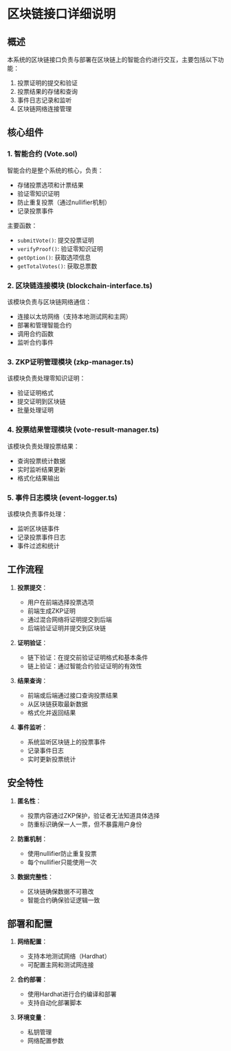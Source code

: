 # 区块链接口详细说明

## 概述

本系统的区块链接口负责与部署在区块链上的智能合约进行交互，主要包括以下功能：

1. 投票证明的提交和验证
2. 投票结果的存储和查询
3. 事件日志记录和监听
4. 区块链网络连接管理

## 核心组件

### 1. 智能合约 (Vote.sol)

智能合约是整个系统的核心，负责：

- 存储投票选项和计票结果
- 验证零知识证明
- 防止重复投票（通过nullifier机制）
- 记录投票事件

主要函数：
- `submitVote()`: 提交投票证明
- `verifyProof()`: 验证零知识证明
- `getOption()`: 获取选项信息
- `getTotalVotes()`: 获取总票数

### 2. 区块链连接模块 (blockchain-interface.ts)

该模块负责与区块链网络通信：

- 连接以太坊网络（支持本地测试网和主网）
- 部署和管理智能合约
- 调用合约函数
- 监听合约事件

### 3. ZKP证明管理模块 (zkp-manager.ts)

该模块负责处理零知识证明：

- 验证证明格式
- 提交证明到区块链
- 批量处理证明

### 4. 投票结果管理模块 (vote-result-manager.ts)

该模块负责处理投票结果：

- 查询投票统计数据
- 实时监听结果更新
- 格式化结果输出

### 5. 事件日志模块 (event-logger.ts)

该模块负责事件处理：

- 监听区块链事件
- 记录投票事件日志
- 事件过滤和统计

## 工作流程

1. **投票提交**：
   - 用户在前端选择投票选项
   - 前端生成ZKP证明
   - 通过混合网络将证明提交到后端
   - 后端验证证明并提交到区块链

2. **证明验证**：
   - 链下验证：在提交前验证证明格式和基本条件
   - 链上验证：通过智能合约验证证明的有效性

3. **结果查询**：
   - 前端或后端通过接口查询投票结果
   - 从区块链获取最新数据
   - 格式化并返回结果

4. **事件监听**：
   - 系统监听区块链上的投票事件
   - 记录事件日志
   - 实时更新投票统计

## 安全特性

1. **匿名性**：
   - 投票内容通过ZKP保护，验证者无法知道具体选择
   - 防重标识确保一人一票，但不暴露用户身份

2. **防重机制**：
   - 使用nullifier防止重复投票
   - 每个nullifier只能使用一次

3. **数据完整性**：
   - 区块链确保数据不可篡改
   - 智能合约确保验证逻辑一致

## 部署和配置

1. **网络配置**：
   - 支持本地测试网络（Hardhat）
   - 可配置主网和测试网连接

2. **合约部署**：
   - 使用Hardhat进行合约编译和部署
   - 支持自动化部署脚本

3. **环境变量**：
   - 私钥管理
   - 网络配置参数